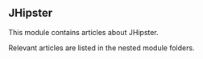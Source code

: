 ## JHipster

This module contains articles about JHipster. 

Relevant articles are listed in the nested module folders.
